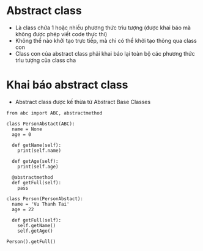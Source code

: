 # Abstract class

- Là class chứa 1 hoặc nhiều phương thức trìu tượng (được khai báo mà không được phép viết code thực thi)
- Không thể nào khởi tạo trực tiếp, mà chỉ có thể khởi tạo thông qua class con
- Class con của abstract class phải khai báo lại toàn bộ các phương thức trìu tượng của class cha

# Khai báo abstract class

- Abstract class được kế thừa từ Abstract Base Classes

```
from abc import ABC, abstractmethod

class PersonAbstact(ABC):
  name = None
  age = 0
  
  def getName(self):
    print(self.name)
  
  def getAge(self):
    print(self.age)
  
  @abstractmethod
  def getFull(self):
    pass

class Person(PersonAbstact):
  name = 'Vu Thanh Tai'
  age = 22
  
  def getFull(self):
    self.getName()
    self.getAge()

Person().getFull()
```
